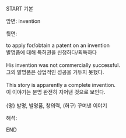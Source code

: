START
기본

앞면:
invention


뒷면:
<div>to apply for/obtain a patent on an invention </div><div><div>발명품에 대해 특허권을 신청하다/획득하다</div></div><div><br></div><div><div>His invention was not commercially successful. </div><div><div>그의 발명품은 상업적인 성공을 거두지 못했다.</div></div></div><div><br></div><div><div>This story is apparently a complete invention. </div><div><div>이 이야기는 분명 완전히 지어낸 것으로 보인다.</div></div></div><div><br></div><div>{명} 발명, 발명품, 창의력, (허구) 꾸며낸 이야기<br></div>


해석:
<!--ID: 1746614454132-->
END